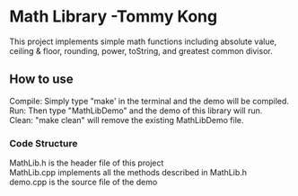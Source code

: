 # Math Library -Tommy Kong
This project implements simple math functions including absolute value, ceiling & floor, rounding, power, toString, and greatest common divisor.

## How to use
Compile: Simply type "make' in the terminal and the demo will be compiled.  
Run: Then type "MathLibDemo" and the demo of this library will run.  
Clean: "make clean" will remove the existing MathLibDemo file.  

### Code Structure
MathLib.h is the header file of this project  
MathLib.cpp implements all the methods described in MathLib.h  
demo.cpp is the source file of the demo
